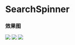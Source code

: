 # SearchSpinner
<h3>效果图</h3>
<image src="https://github.com/nanjolnoSat/SearchSpinner/blob/master/pic1.gif" />
<image src="https://github.com/nanjolnoSat/SearchSpinner/blob/master/pic2.gif" />
<image src="https://github.com/nanjolnoSat/SearchSpinner/blob/master/pic3.gif" />
